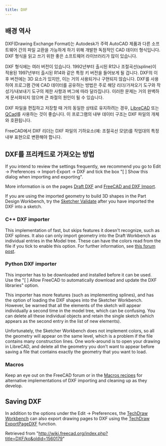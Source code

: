```yaml
---
title: DXF
---
```

## 배경 역사

DXF(Drawing Exchange Format)는 Autodesk가 주력 AutoCAD 제품과 다른 소프트웨어 간의 파일 교환을 가능하게 하기 위해 개발한 독점적인 CAD 데이터 형식입니다. DXF 형식을 읽고 쓰기 위한 좋은 소프트웨어 라이브러리가 많이 있습니다.

DXF 형식에는 여러 버전이 있습니다. 1992년부터 출시된 R12나 조절곡선(spline)이 적용된 1997년부터 출시된 R14와 같은 특정 키 버전을 들어보게 될 겁니다. DXF의 이후 버전에는 3D 요소가 있지만, 이는 거의 사용되거나 구현되지 않습니다. DXF를 사용하여 프로그램 간에 CAD 데이터를 공유하는 방법은 주로 해당 리더/가져오기 도구와 작성기/내보내기 도구의 제한 사항과 버그에 따라 달라집니다. 이러한 문제는 거의 완벽하게 문서화되지 않으며 큰 좌절의 원인이 될 수 있습니다.

DXF 파일을 편집하고 저장할 때 거의 동일한 상태로 유지하려는 경우, [LibreCAD](https://en.wikipedia.org/wiki/LibreCAD) 또는 [QCad](https://en.wikipedia.org/wiki/QCad)를 사용하는 것이 좋습니다. 이 프로그램의 내부 데이터 구조는 DXF 파일의 개체와 호환됩니다.

FreeCAD에서 DXF 리더는 DXF 파일의 기하요소(예: 조절곡선 모양)를 작업대의 특정 내부 표현으로 변환해야 합니다.

## DXF를 프리캐드로 가져오는 방법

If you intend to review the settings frequently, we recommend you go to Edit → Preferences → Import-Export → DXF and tick the box "[ ] Show this dialog when importing and exporting".

More information is on the pages [Draft DXF](/Draft_DXF "Draft DXF") and [FreeCAD and DXF Import](/FreeCAD_and_DXF_Import "FreeCAD and DXF Import").

If you are using the imported geometry to build 3D shapes in the Part Design Workbench, try the [Sketcher Validate](/Sketcher_ValidateSketch "Sketcher ValidateSketch") after you have imported the DXF into a sketch.

### C++ DXF importer

This implementation of fast, but skips features it doesn't recognize, such as DXF splines. It also can only import geometry into the Draft Workbench as individual entries in the Model tree. These can have the colors read from the file if you tick to enable this option. For further information, see [this forum post](https://forum.freecadweb.org/viewtopic.php?f=3&t=32493).

### Python DXF importer

This importer has to be downloaded and installed before it can be used. Use the "[ ] Allow FreeCAD to automatically download and update the DXF libraries" option.

This importer has more features (such as implementing splines), and has the option of loading the DXF shapes into the Sketcher Workbench. However, be warned that all the elements of the sketch will appear individually a second time in the model tree, which can be confusing. You can delete all these individual objects and retain the single sketch (which appears as the second entry in the list of new elements).

Unfortunately, the Sketcher Workbench does not implement colors, so all the geometry will appear on the same level, which is a problem if the file contains many construction lines. One work-around is to open your drawing in LibreCAD, and delete all the geometry you don't want to appear before saving a file that contains exactly the geometry that you want to load.

### Macros

Keep an eye out on the FreeCAD forum or in the [Macros recipes](/Macros_recipes "Macros recipes") for alternative implementations of DXF importing and cleaning up as they develop.

## Saving DXF

In addition to the options under the Edit → Preferences, the [TechDraw Workbench](/TechDraw_Workbench "TechDraw Workbench") can also export drawing pages to DXF using the [TechDraw ExportPageDXF](/TechDraw_ExportPageDXF "TechDraw ExportPageDXF") function.

Retrieved from "<http://wiki.freecad.org/index.php?title=DXF/ko&oldid=1560179>"